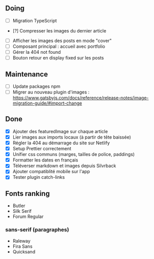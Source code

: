 ## Doing

- [ ] Migration TypeScript
- [?] Compresser les images du dernier article
- [ ] Afficher les images des posts en mode "cover"
- [ ] Composant principal : accueil avec portfolio
- [ ] Gérer la 404 not found
- [ ] Bouton retour en display fixed sur les posts

## Maintenance

- [ ] Update packages npm
- [ ] Migrer au nouveau plugin d'images : https://www.gatsbyjs.com/docs/reference/release-notes/image-migration-guide/#import-change

## Done

- [x] Ajouter des featuredImage sur chaque article
- [x] Lier images aux imports locaux (à partir de tête baissée)
- [x] Régler la 404 au démarrage du site sur Netlify
- [x] Setup Prettier correctement
- [x] Unifier css communs (marges, tailles de police, paddings)
- [x] Formatter les dates en français
- [x] Téléverser markdown et images depuis Silvrback
- [x] Ajouter compatiblité mobile sur l'app
- [x] Tester plugin catch-links

## Fonts ranking

- Butler
- Silk Serif
- Forum Regular

### sans-serif (paragraphes)

- Raleway
- Fira Sans
- Quicksand
